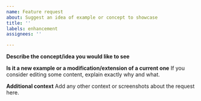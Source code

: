 ```yaml
---
name: Feature request
about: Suggest an idea of example or concept to showcase
title: ''
labels: enhancement
assignees: ''

---
```


**Describe the concept/idea you would like to see**

**Is it a new example or a modification/extension of a current one**
If you consider editing some content, explain exactly why and what.

**Additional context**
Add any other context or screenshots about the request here.
